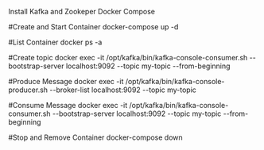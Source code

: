 Install Kafka and Zookeper Docker Compose

#Create and Start Container
docker-compose up -d

#List Container
docker ps -a

#Create topic
docker exec -it <kafka-container-id> /opt/kafka/bin/kafka-console-consumer.sh --bootstrap-server localhost:9092 --topic my-topic --from-beginning

#Produce Message
docker exec -it <kafka-container-id> /opt/kafka/bin/kafka-console-producer.sh --broker-list localhost:9092 --topic my-topic

#Consume Message
docker exec -it <kafka-container-id> /opt/kafka/bin/kafka-console-consumer.sh --bootstrap-server localhost:9092 --topic my-topic --from-beginning


#Stop and Remove Container
docker-compose down

